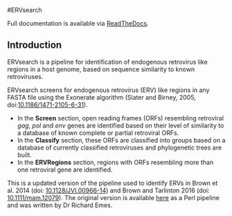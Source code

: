 #ERVsearch

Full documentation is available via [ReadTheDocs](http://ervsearch.readthedocs.io).

## Introduction
ERVsearch is a pipeline for identification of endogenous retrovirus like regions in a host genome, based on sequence similarity to known retroviruses.

ERVsearch screens for endogenous retrovirus (ERV) like regions in any FASTA file using the Exonerate algorithm (Slater and Birney, 2005, doi:[10.1186/1471-2105-6-31](https://doi.org/10.1186/1471-2105-6-31)). 

* In the **Screen** section, open reading frames (ORFs) resembling retroviral *gag*, *pol* and *env* genes are identified based on their level of similarity to a database of known complete or partial retroviral ORFs.
* In the **Classify** section, these ORFs are classified into groups based on a database of currently classified retroviruses and phylogenetic trees are built.
* In the **ERVRegions** section, regions with ORFs resembling more than one retroviral gene are identified.

This is a updated version of the pipeline used to identify ERVs in Brown et al. 2014 (doi: [10.1128/JVI.00966-14](https://doi.org/10.1128/JVI.00966-14)) and Brown and Tarlinton 2016 (doi: [10.1111/mam.12079](https://doi.org/10.1111/mam.12079)). The original version is available [here](https://github.com/ADAC-UoN/predict.genes.by.exonerate.pipeline) as a Perl pipeline and was written by Dr Richard Emes.